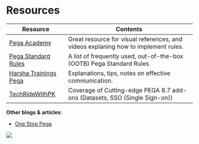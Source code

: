 # Resources

|Resource|Contents|
|-|-|
|<a href="https://academy.pega.com/" target="_blank">Pega Academy</a>|Great resource for visual references, and videos explaning how to implement rules.|
|<a href="https://docs.pega.com/sites/default/files/help_v73/zstandardrules/standardrulesindex.htm" target="_blank">Pega Standard Rules</a>|A list of frequently used, out-of-the-box (OOTB) Pega Standard Rules|
|<a href="https://www.youtube.com/c/HarshaTrainingsacademy" target="_blank">Harsha Trainings Pega</a>|Explanations, tips, notes on effective communication.|
|<a href="https://www.youtube.com/channel/UCa4XfwCpSukNguPirSASrnw" target="_blank">TechRideWithPK</a>|Coverage of Cutting-edge PEGA 8.7 add-ons (Datasets, SSO (Single Sign-on))|





**Other blogs & articles**:
- [One Stop Pega](https://onestoppega.com/)

<img src="https://images.g2crowd.com/uploads/product/image/social_landscape/social_landscape_025e4974139a3455132150b9ebc77ac5/pega-platform.jpg" />
